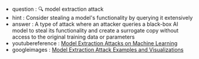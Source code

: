 - question : 🔍 model extraction attack
- hint : Consider stealing a model's functionality by querying it extensively
- answer : A type of attack where an attacker queries a black-box AI model to steal its functionality and create a surrogate copy without access to the original training data or parameters
- youtubereference : <a href="https://www.youtube.com/watch?v=bOKhis2pCWE" target="_blank">Model Extraction Attacks on Machine Learning</a>
- googleimages : <a href="https://www.google.com/search?q=model+extraction+attack+AI+security+machine+learning&tbm=isch" target="_blank">Model Extraction Attack Examples and Visualizations</a>
